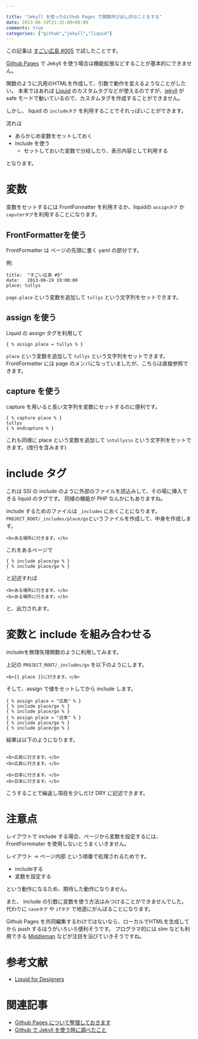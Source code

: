 ```yaml
---

title: "Jekyll を使ったGithub Pages で関数呼び出し的なことをする"
date: 2013-06-19T21:32:00+09:00
comments: true
categories: ["github","jekyll","liquid"]
---
```


この記事は [すごい広島 #005](http://great-h.github.io/events/event-005.html) で試したことです。

[Github Pages](http://pages.github.com/) で Jekyll を使う場合は機能拡張などすることが基本的にできません。

関数のように汎用のHTMLを作成して、引数で動作を変えるようなことがしたい。
本来ではあれば [Liquid](http://liquidmarkup.org/) のカスタムタグなどが使えるのですが、[jekyll](http://jekyllrb.com/) が safe モードで動いているので、カスタムタグを作成することができません。

しかし、 liquid の `includeタグ` を利用することでそれっぽいことができます。

流れは

* あらかじめ変数をセットしておく
* include を使う
  * セットしておいた変数で分岐したり、表示内容として利用する

となります。

# 変数

変数をセットするには FrontFormatter を利用するか、liquidの `assignタグ` か `caputerタグ`を利用することになります。

## FrontFormatterを使う

FrontFormatter は ページの先頭に書く yaml の部分です。

例:

```
title:  "すごい広島 #5"
date:   2013-06-19 19:00:00
place: tullys
```

`page.place` という変数を追加して `tullys` という文字列をセットできます。

## assign を使う

Liquid の assign タグを利用して

```
{ % assign place = tullys % }
```

`place` という変数を追加して `tullys` という文字列をセットできます。
FrontFormatter には page のメンバになっていましたが、こちらは直接参照できます。

## capture を使う

capture を用いると長い文字列を変数にセットするのに便利です。

```
{ % capture place % }
tullys
{ % endcapture % }
```

これも同様に place という変数を追加して `\ntullys\n` という文字列をセットできます。(改行を含みます)


# include タグ

これは SSI の include のように外部のファイルを読込みして、その場に挿入できる liquid のタグです。
同様の機能が PHP なんかにもありますね。

include するためのファイルは `_includes` におくことになります。
`PROJECT_ROOT/_includes/place/go`というファイルを作成して、中身を作成します。

```
<b>ある場所に行きます。</b>
```

これをあるページで

```
{ % include place/go % }
{ % include place/go % }
```

と記述すれば

```
<b>ある場所に行きます。</b>
<b>ある場所に行きます。</b>
```

と、出力されます。

# 変数と include を組み合わせる

includeを無理矢理関数のように利用してみます。

上記の `PROJECT_ROOT/_includes/go` を以下のようにします。

```
<b>{{ place }}に行きます。</b>
```

そして、assign で値をセットしてから include します。

```
{ % assign place = "広島" % }
{ % include place/go % }
{ % include place/go % }
{ % assign place = "日本" % }
{ % include place/go % }
{ % include place/go % }
```

結果は以下のようになります。

```

<b>広島に行きます。</b>
<b>広島に行きます。</b>

<b>日本に行きます。</b>
<b>日本に行きます。</b>
```

こうすることで繰返し項目を少しだけ DRY に記述できます。

# 注意点

レイアウトで include する場合、ページから変数を設定するには、FrontFormmater を使用しないとうまくいきません。

レイアウト -> ページ内部 という順番で処理されるためです。

* includeする
* 変数を設定する

という動作になるため、期待した動作になりません。

また、 include の引数に変数を使う方法はみつけることができませんでした。
代わりに `caseタグ` や `ifタグ` で地道にがんばることになります。

Github  Pages を共同編集するわけではないなら、ローカルでHTMLを生成してから push するほうがいろいろ便利そうです。
プログラマ的には slim なども利用できる [Middleman](http://middlemanapp.com/) などが注目を浴びていきそうですね。

# 参考文献

* [Liquid for Designers](https://github.com/Shopify/liquid/wiki/Liquid-for-Designers)

# 関連記事

* [Github Pages について整理しておきます](http://blog.eiel.info/blog/2013/02/17/github-pages/)
* [Github で Jekyll を使う時に調べたこと](http://blog.eiel.info/blog/2013/02/18/jekyll-on-github/)
